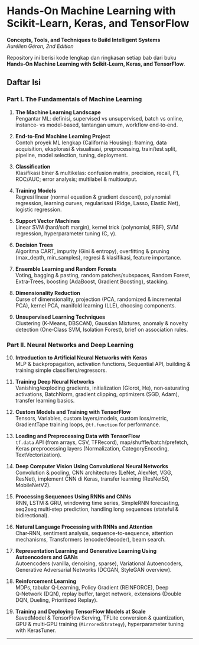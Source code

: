 # Hands‑On Machine Learning with Scikit‑Learn, Keras, and TensorFlow

**Concepts, Tools, and Techniques to Build Intelligent Systems**  
_Aurélien Géron, 2nd Edition_

Repository ini berisi kode lengkap dan ringkasan setiap bab dari buku **Hands‑On Machine Learning with Scikit‑Learn, Keras, and TensorFlow**.  

## Daftar Isi

### Part I. The Fundamentals of Machine Learning

1. **The Machine Learning Landscape**  
   Pengantar ML: definisi, supervised vs unsupervised, batch vs online, instance‑ vs model‑based, tantangan umum, workflow end‑to‑end.

2. **End‑to‑End Machine Learning Project**  
   Contoh proyek ML lengkap (California Housing): framing, data acquisition, eksplorasi & visualisasi, preprocessing, train/test split, pipeline, model selection, tuning, deployment.

3. **Classification**  
   Klasifikasi biner & multikelas: confusion matrix, precision, recall, F1, ROC/AUC; error analysis; multilabel & multioutput.

4. **Training Models**  
   Regresi linear (normal equation & gradient descent), polynomial regression, learning curves, regularisasi (Ridge, Lasso, Elastic Net), logistic regression.

5. **Support Vector Machines**  
   Linear SVM (hard/soft margin), kernel trick (polynomial, RBF), SVM regression, hyperparameter tuning (C, γ).

6. **Decision Trees**  
   Algoritma CART, impurity (Gini & entropy), overfitting & pruning (max_depth, min_samples), regresi & klasifikasi, feature importance.

7. **Ensemble Learning and Random Forests**  
   Voting, bagging & pasting, random patches/subspaces, Random Forest, Extra‑Trees, boosting (AdaBoost, Gradient Boosting), stacking.

8. **Dimensionality Reduction**  
   Curse of dimensionality, projection (PCA, randomized & incremental PCA), kernel PCA, manifold learning (LLE), choosing components.

9. **Unsupervised Learning Techniques**  
   Clustering (K‑Means, DBSCAN), Gaussian Mixtures, anomaly & novelty detection (One‑Class SVM, Isolation Forest), brief on association rules.

### Part II. Neural Networks and Deep Learning

10. **Introduction to Artificial Neural Networks with Keras**  
    MLP & backpropagation, activation functions, Sequential API, building & training simple classifiers/regressors.

11. **Training Deep Neural Networks**  
    Vanishing/exploding gradients, initialization (Glorot, He), non‑saturating activations, BatchNorm, gradient clipping, optimizers (SGD, Adam), transfer learning basics.

12. **Custom Models and Training with TensorFlow**  
    Tensors, Variables, custom layers/models, custom loss/metric, GradientTape training loops, `@tf.function` for performance.

13. **Loading and Preprocessing Data with TensorFlow**  
    `tf.data` API (from arrays, CSV, TFRecord), map/shuffle/batch/prefetch, Keras preprocessing layers (Normalization, CategoryEncoding, TextVectorization).

14. **Deep Computer Vision Using Convolutional Neural Networks**  
    Convolution & pooling, CNN architectures (LeNet, AlexNet, VGG, ResNet), implement CNN di Keras, transfer learning (ResNet50, MobileNetV2).

15. **Processing Sequences Using RNNs and CNNs**  
    RNN, LSTM & GRU, windowing time series, SimpleRNN forecasting, seq2seq multi‑step prediction, handling long sequences (stateful & bidirectional).

16. **Natural Language Processing with RNNs and Attention**  
    Char‑RNN, sentiment analysis, sequence-to-sequence, attention mechanisms, Transformers (encoder/decoder), beam search.

17. **Representation Learning and Generative Learning Using Autoencoders and GANs**  
    Autoencoders (vanilla, denoising, sparse), Variational Autoencoders, Generative Adversarial Networks (DCGAN, StyleGAN overview).

18. **Reinforcement Learning**  
    MDPs, tabular Q‑Learning, Policy Gradient (REINFORCE), Deep Q‑Network (DQN), replay buffer, target network, extensions (Double DQN, Dueling, Prioritized Replay).

19. **Training and Deploying TensorFlow Models at Scale**  
    SavedModel & TensorFlow Serving, TFLite conversion & quantization, GPU & multi‑GPU training (`MirroredStrategy`), hyperparameter tuning with KerasTuner.

---
